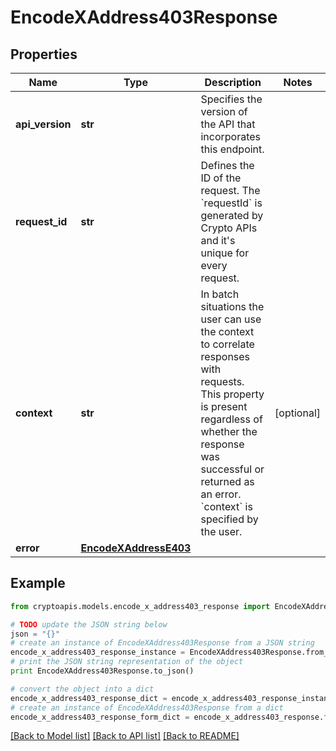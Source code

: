 # EncodeXAddress403Response


## Properties
Name | Type | Description | Notes
------------ | ------------- | ------------- | -------------
**api_version** | **str** | Specifies the version of the API that incorporates this endpoint. | 
**request_id** | **str** | Defines the ID of the request. The &#x60;requestId&#x60; is generated by Crypto APIs and it&#39;s unique for every request. | 
**context** | **str** | In batch situations the user can use the context to correlate responses with requests. This property is present regardless of whether the response was successful or returned as an error. &#x60;context&#x60; is specified by the user. | [optional] 
**error** | [**EncodeXAddressE403**](EncodeXAddressE403.md) |  | 

## Example

```python
from cryptoapis.models.encode_x_address403_response import EncodeXAddress403Response

# TODO update the JSON string below
json = "{}"
# create an instance of EncodeXAddress403Response from a JSON string
encode_x_address403_response_instance = EncodeXAddress403Response.from_json(json)
# print the JSON string representation of the object
print EncodeXAddress403Response.to_json()

# convert the object into a dict
encode_x_address403_response_dict = encode_x_address403_response_instance.to_dict()
# create an instance of EncodeXAddress403Response from a dict
encode_x_address403_response_form_dict = encode_x_address403_response.from_dict(encode_x_address403_response_dict)
```
[[Back to Model list]](../README.md#documentation-for-models) [[Back to API list]](../README.md#documentation-for-api-endpoints) [[Back to README]](../README.md)


